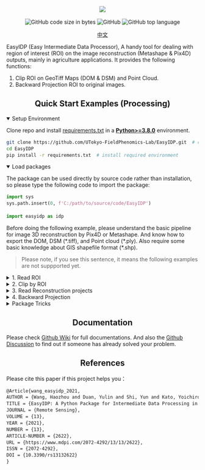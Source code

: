 <div align="center">

<p>
   <!-- <a align="left" href="https://ultralytics.com/yolov5" target="_blank"> -->
   <img width="850" src="https://github.com/HowcanoeWang/EasyIDP/wiki/static/easyidp_head.svg"></a>
</p>

<p align="center">
  <img alt="GitHub code size in bytes" src="https://img.shields.io/github/languages/code-size/UTokyo-FieldPhenomics-Lab/EasyIDP?style=plastic">
  <img alt="GitHub" src="https://img.shields.io/github/license/UTokyo-FieldPhenomics-Lab/EasyIDP?style=plastic">
  <img alt="GitHub top language" src="https://img.shields.io/github/languages/top/UTokyo-FieldPhenomics-Lab/EasyIDP?style=plastic">
</p>

<a href="README_CN.md">中文</a>

</div>

EasyIDP (Easy Intermediate Data Processor), A handy tool for dealing with region of interest (ROI) on the image reconstruction (Metashape & Pix4D) outputs, mainly in agriculture applications. It provides the following functions: 

1. Clip ROI on GeoTiff Maps (DOM & DSM) and Point Cloud.
2. Backward Projection ROI to original images.


## <div align="center">Quick Start Examples (Processing)</div>

<details open>
<summary>Setup Environment</summary>

Clone repo and install [requirements.txt](https://github.com/UTokyo-FieldPhenomics-Lab/EasyIDP/blob/master/requirements.txt) in a
[**Python>=3.8.0**](https://www.python.org/) environment.

```bash
git clone https://github.com/UTokyo-FieldPhenomics-Lab/EasyIDP.git  # clone
cd EasyIDP
pip install -r requirements.txt  # install required environment
```

</details>

<details open>
<summary>Load packages</summary>

The package can be used directly by source code rather than installation, so please type the following code to import the package:

```python
import sys
sys.path.insert(0, f'C:/path/to/source/code/EasyIDP')
  
import easyidp as idp
```
</details>

Before doing the following example, please understand the basic pipeline for image 3D reconstruction by Pix4D or Metashape. And know how to export the DOM, DSM (\*.tiff), and Point cloud (\*.ply). Also require some basic knowledge about GIS shapefile format (\*.shp).

> Please note, if you see this sentence, it means the following examples are not suppported yet.

<details close>
<summary>1. Read ROI</summary>

```python
roi = idp.ROI("xxxx.shp")  # lon and lat 2D info
  
# get z values from DSM
roi.get_z_from_dsm("xxxx_dsm.tiff")  # add height 3D info
```

The 2D roi can be used to clip the DOM, DSM, and point cloud (`2.Clip by ROI`). While the 3D roi can be used for Backward projection (`4. Backward projection`)
  
Or you can create a grid ROI automatically:
  
```python
roi = idp.ROI(grid_h=300, grid_w=300, tif_path="xxxx.tif")
```
</details>

<details close>
<summary>2. Clip by ROI</summary>
  
```python
# read dom and dsm
dom = idp.GeoTiff("xxx_dom.tif")
dsm = idp.GeoTiff("xxx_dsm.tif")
  
# read point cloud
ply = idp.PointCloud("xxx_pcd.ply")
  
# clip
dom_parts = roi.clip(dom)
dsm_parts = roi.clip(dsm)
pcd_parts = roi.clip(ply)
```
  
</details>

<details close>
<summary>3. Read Reconstruction projects</summary>
  
```python
proj = idp.Recons()
proj.add_pix4d(["aaa.p4d", "bbb.p4d", ...])   # support using list to give time-series data
proj.add_metashape(["aaa.psx", "bbb.psx"])
```
  
Please note, it is recommended to use Chunks in one Metashape project to manage time-series data, like the following images:
  
<div align="center"><img width="350" src="images/metashape_multi_chunks.png"></a></div>

But several Metashape projects with only one Chunk are also acceptable. The EasyIDP package will automatically split the projects by chunks as the given order.

<div align="center"><img width="550" src="images/metashape_single_chunk.png"></a></div>

Then you can specify each chunk by:

```python
chunk1 = proj[0]
# or
chunk1 = proj["chunk_or_project_name"]
```

</details>

<details close>
<summary>4. Backward Projection</summary>
  
```python
>>> img_dict = roi.back_to_raw(chunk1)
```
  
Then check the results:
```python
# find the raw image name list
>>> img_dict.keys()   
dict_keys(['DJI_0177.JPG', 'DJI_0178.JPG', 'DJI_0179.JPG', 'DJI_0180.JPG', ... ]

# the roi pixel coordinate on that image
>>> img_dict['DJI_0177.JPG'] 
array([[ 779,  902],
       [1043,  846],
       [1099, 1110],
       [ 834, 1166],
       [ 779,  902]])
```
 
</details>


<details close>
<summary>Package Tricks</summary>
  
if is a Pix4D project, and you did not move the output from pix4d default folder, the package will automatically get product path:
```python
>>> proj[0].kind
"pix4D"
>>> proj[0].dom_path
"E:\...\pix4d_project_folder\3_dsm_ortho\2_mosaic\project_name_transparent_mosaic_group1.tif"
```

But for Metashape project, it export product very free. Hence you need manually specify the dom path:
```python
>>> proj[0].kind
"metashape"
>>> proj[0].dom_path = r"E:\where\you\export\metashape\results\dom.tif"
```

</details>



## <div align="center">Documentation</div>

Please check [Github Wiki](https://github.com/UTokyo-FieldPhenomics-Lab/EasyIDP/wiki) for full documentations. And also the [Github Discussion](https://github.com/UTokyo-FieldPhenomics-Lab/EasyIDP/discussions) to find out if someone has already solved your problem.


## <div align="center">References</div>

Please cite this paper if this project helps you：

```latex
@Article{wang_easyidp_2021,
AUTHOR = {Wang, Haozhou and Duan, Yulin and Shi, Yun and Kato, Yoichiro and Ninomiya, Seish and Guo, Wei},
TITLE = {EasyIDP: A Python Package for Intermediate Data Processing in UAV-Based Plant Phenotyping},
JOURNAL = {Remote Sensing},
VOLUME = {13},
YEAR = {2021},
NUMBER = {13},
ARTICLE-NUMBER = {2622},
URL = {https://www.mdpi.com/2072-4292/13/13/2622},
ISSN = {2072-4292},
DOI = {10.3390/rs13132622}
}
```

